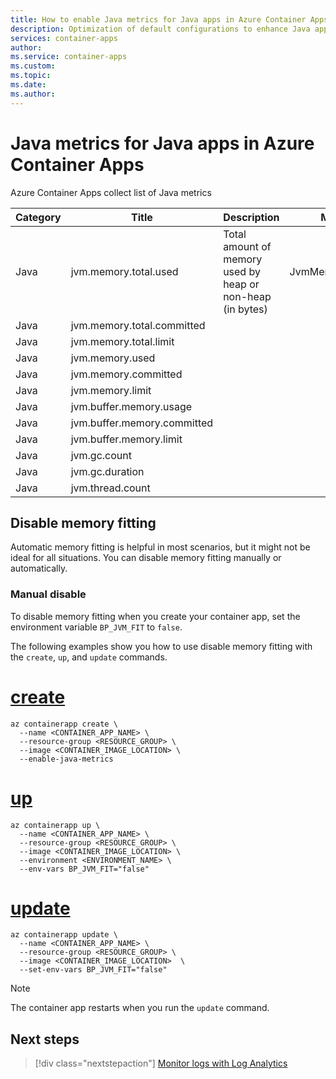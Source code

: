 ```yaml
---
title: How to enable Java metrics for Java apps in Azure Container Apps
description: Optimization of default configurations to enhance Java application performance and efficiency.
services: container-apps
author: 
ms.service: container-apps
ms.custom: 
ms.topic: 
ms.date: 
ms.author: 
---
```


# Java metrics for Java apps in Azure Container Apps

Azure Container Apps collect list of Java metrics

|Category|Title  | Description | Metric ID |Unit  |
|---------|---------|---------|---------|---------|
| Java | jvm.memory.total.used | Total amount of memory used by heap or non-heap (in bytes) | JvmMemoryTotalUsed | bytes |
| Java | jvm.memory.total.committed |  |  | bytes |
| Java | jvm.memory.total.limit |  |  | bytes |
| Java | jvm.memory.used |  |  | bytes |
| Java | jvm.memory.committed |  |  | bytes |
| Java | jvm.memory.limit |  |  | bytes |
| Java | jvm.buffer.memory.usage |  |  | bytes |
| Java | jvm.buffer.memory.committed |  |  | bytes |
| Java | jvm.buffer.memory.limit |  |  | bytes |
| Java | jvm.gc.count |  |  | n/a |
| Java | jvm.gc.duration |  |  | seconds |
| Java | jvm.thread.count |  |  | n/a |



## Disable memory fitting

Automatic memory fitting is helpful in most scenarios, but it might not be ideal for all situations. You can disable memory fitting manually or automatically.

### Manual disable

To disable memory fitting when you create your container app, set the environment variable `BP_JVM_FIT` to `false`.

The following examples show you how to use disable memory fitting with the `create`, `up`, and `update` commands.

# [create](#tab/create)

```azurecli-interactive
az containerapp create \
  --name <CONTAINER_APP_NAME> \
  --resource-group <RESOURCE_GROUP> \
  --image <CONTAINER_IMAGE_LOCATION> \
  --enable-java-metrics
```

# [up](#tab/up)

```azurecli-interactive
az containerapp up \ 
  --name <CONTAINER_APP_NAME> \
  --resource-group <RESOURCE_GROUP> \
  --image <CONTAINER_IMAGE_LOCATION> \
  --environment <ENVIRONMENT_NAME> \
  --env-vars BP_JVM_FIT="false" 
```

# [update](#tab/update)

```azurecli-interactive
az containerapp update \
  --name <CONTAINER_APP_NAME> \
  --resource-group <RESOURCE_GROUP> \
  --image <CONTAINER_IMAGE_LOCATION>  \
  --set-env-vars BP_JVM_FIT="false" 
```

> [!NOTE]
> The container app restarts when you run the `update` command.

## Next steps

> [!div class="nextstepaction"]
> [Monitor logs with Log Analytics](log-monitoring.md)
